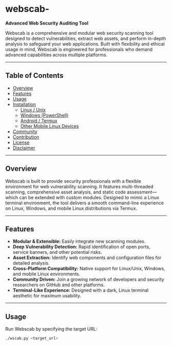 # webscab-

**Advanced Web Security Auditing Tool**

Webscab is a comprehensive and modular web security scanning tool designed to detect vulnerabilities, extract web assets, and perform in-depth analysis to safeguard your web applications. Built with flexibility and ethical usage in mind, Webscab is engineered for professionals who demand advanced capabilities across multiple platforms.

---

## Table of Contents

- [Overview](#overview)
- [Features](#features)
- [Usage](#usage)
- [Installation](#installation)
  - [Linux / Unix](https://webscab.pages.dev)
  - [Windows (PowerShell)](https://webscab.pages.dev)
  - [Android / Termux](https://webscab.pages.dev)
  - [Other Mobile Linux Devices](https://webscab.pages.dev)
- [Community](https://webscab.pages.dev)
- [Contribution](#contribution)
- [License](#license)
- [Disclaimer](#disclaimer)

---

## Overview

Webscab is built to provide security professionals with a flexible environment for web vulnerability scanning. It features multi-threaded scanning, comprehensive asset analysis, and static code assessment—which can be extended with custom modules. Designed to mimic a Linux terminal environment, the tool delivers a smooth command-line experience on Linux, Windows, and mobile Linux distributions via Termux.

---

## Features

- **Modular & Extensible:** Easily integrate new scanning modules.
- **Deep Vulnerability Detection:** Rapid identification of open ports, service banners, and other potential risks.
- **Asset Extraction:** Identify web components and configuration files for detailed analysis.
- **Cross-Platform Compatibility:** Native support for Linux/Unix, Windows, and mobile Linux environments.
- **Community Driven:** Join a growing network of developers and security researchers on GitHub and other platforms.
- **Terminal-Like Experience:** Designed with a dark, Linux terminal aesthetic for maximum usability.

---

## Usage

Run Webscab by specifying the target URL:

```bash
./wscab.py <target_url>

